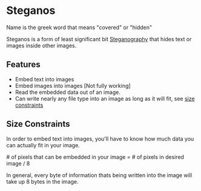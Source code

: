 # Steganos

Name is the greek word that means "covered" or "hidden"

Steganos is a form of least significant bit [Steganography](https://en.wikipedia.org/wiki/Steganography) that hides text
or images inside other images.

## Features

* Embed text into images
* Embed images into images [Not fully working]
* Read the embedded data out of an image.
* Can write nearly any file type into an image as long as it will fit, see [size constraints](#size-constraints)

## Size Constraints
In order to embed text into images, you'll have to know how much data you can actually fit in your image.  

\# of pixels that can be embedded in your image = # of pixels in desired image / 8  

In general, every byte of information thats being written into the image will take up 8 bytes in the image.  
